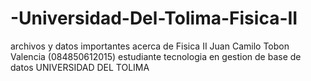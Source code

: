 # -Universidad-Del-Tolima-Fisica-II
archivos y datos importantes acerca de Fisica II 
 Juan Camilo Tobon Valencia (084850612015)
 estudiante tecnologia en gestion de base de datos
 UNIVERSIDAD DEL TOLIMA
 

